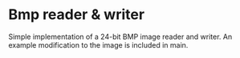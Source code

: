 # Bmp reader & writer

Simple implementation of a 24-bit BMP image reader and writer. An example modification to the image is included in main.

